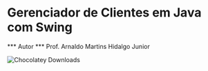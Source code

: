 # Gerenciador de Clientes em Java com Swing

*** Autor *** Prof. Arnaldo Martins Hidalgo Junior

![Chocolatey Downloads](https://img.shields.io/chocolatey/dt/:packageName)

